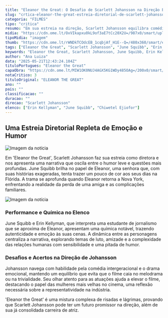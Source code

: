 ```yaml
---
title: "Eleanor the Great: O Desafio de Scarlett Johansson na Direção Entre Comédia e Drama"
slug: "crtica-eleanor-the-great-estreia-diretorial-de-scarlett-johansson-emociona-e-tropea"
categoria: "FILMES"
tipo: "critica"
resumo: "Em sua estreia na direção, Scarlett Johansson equilibra comédia e emoção em 'Eleanor the Great', destacando-se por performances fortes e temáticas delicadas."
midia: "https://cdn.ome.lt/OxVIkapxu0kL9of3aE7tCc20X2U=/987x0/smart/uploads/conteudo/fotos/eleanor-the-great-scarlett-johansson.jpg"
tipoMidia: "imagem"
thumb: "https://cdn.ome.lt/rWNDkTCOdcEB_1cqbjAf_H1E--Q=/480x360/smart/extras/conteudos/eleanor-the-great-scarlett-johansson-june-squbb.jpg"
tags: ["Eleanor the Great", "Scarlett Johansson", "June Squibb", "Erin Kellyman", "estreia diretorial", "filme comédia drama"]
keywords: "Eleanor the Great, Scarlett Johansson, June Squibb, Erin Kellyman, estreia diretorial, filme comédia drama"
author: "Ana Luiza"
data: "2025-05-21T12:43:24.104Z"
tituloPortugues: "Eleanor the Great"
capaObra: "https://cdn.ome.lt/MIW1OK0NUJ4AGX5KG1WDy485OAg=/200x0/smart/extras/capas/eleanor-the-great-poster.jpg"
notaCritico: 3
tituloOriginal: "ELEANOR THE GREAT"
ano: ""
pais: ""
classificacao: ""
duracao: ""
direcao: "Scarlett Johansson"
elenco: ["Erin Kellyman", "June Squibb", "Chiwetel Ejiofor"]
---
```


## Uma Estreia Diretorial Repleta de Emoção e Humor

![Imagem da notícia](https://cdn.ome.lt/I10Pmy4kChjvMD4GlDgLpNC3810=/fit-in/837x500/smart/uploads/conteudo/fotos/eleanor-the-great-cannes.jpg)

Em 'Eleanor the Great', Scarlett Johansson faz sua estreia como diretora e nos apresenta uma narrativa que oscila entre o humor leve e questões mais profundas. June Squibb brilha no papel de Eleanor, uma senhora que, com suas histórias exageradas, tenta trazer um pouco de cor aos seus dias na Flórida. A trama se aprofunda quando Eleanor retorna a Nova York, enfrentando a realidade da perda de uma amiga e as complicações familiares.

![Imagem da notícia](https://cdn.ome.lt/xL3kCxSmQez2eU4CWrZVTVbb2Gk=/fit-in/837x500/smart/uploads/conteudo/fotos/eleanor-the-great-critica.jpg)

### Performance e Química no Elenco

June Squibb e Erin Kellyman, que interpreta uma estudante de jornalismo que se aproxima de Eleanor, apresentam uma química notável, trazendo autenticidade e emoção às suas cenas. A dinâmica entre as personagens centraliza a narrativa, explorando temas de luto, amizade e a complexidade das relações humanas com sensibilidade e uma pitada de humor.

### Desafios e Acertos na Direção de Johansson

Johansson navega com habilidade pela comédia intergeracional e o drama emocional, mantendo um equilíbrio que evita que o filme caia no melodrama ou na trivialidade. Seu olhar atento para as atuações ajuda a elevar o filme, destacando o papel das mulheres mais velhas no cinema, uma reflexão necessária sobre a representatividade na indústria.

'Eleanor the Great' é uma mistura complexa de risadas e lágrimas, provando que Scarlett Johansson pode ter um futuro promissor na direção, além de sua já consolidada carreira de atriz.